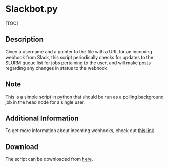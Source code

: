 # Slackbot.py

[TOC]

## Description

Given a username and a pointer to the file with a URL for an incoming webhook from Slack, this script periodically checks for updates to the SLURM queue list for jobs pertaining to the user, and will make posts regarding any changes in status to the webhook.

## Note
This is a simple script in python that should be run as a polling background job in the head node for a single user. 

## Additional Information
To get more information about incoming webhooks, check out [this link](https://api.slack.com/incoming-webhooks)

## Download
The script can be downloaded from [here](http://akshayc.com/useful_scripts/python/slack_SLURM/slackbot.py).
